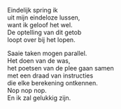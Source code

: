 <!--
title: Als ik mezelf kon programmeren
categories: nederlands, poems
-->
Eindelijk spring ik\
uit mijn eindeloze lussen,\
want ik geloof het wel.\
De optelling van dit getob\
loopt over bij het lopen.

Saaie taken mogen parallel.\
Het doen van de was,\
het poetsen van de plee gaan samen\
met een draad van instructies\
die elke berekening ontkennen.\
Nop nop nop.\
En ik zal gelukkig zijn.
